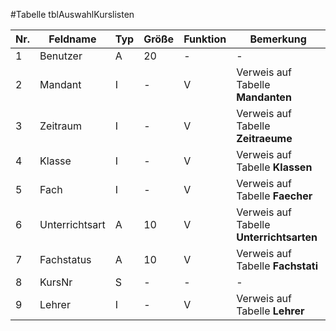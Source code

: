 #Tabelle tblAuswahlKurslisten



Nr.|Feldname|Typ|Größe|Funktion|Bemerkung
---|---|---|---|---|---
1|Benutzer|A|20|-|-
2|Mandant|I|-|V|Verweis auf Tabelle **Mandanten**
3|Zeitraum|I|-|V|Verweis auf Tabelle **Zeitraeume**
4|Klasse|I|-|V|Verweis auf Tabelle **Klassen**
5|Fach|I|-|V|Verweis auf Tabelle **Faecher**
6|Unterrichtsart|A|10|V|Verweis auf Tabelle **Unterrichtsarten**
7|Fachstatus|A|10|V|Verweis auf Tabelle **Fachstati**
8|KursNr|S|-|-|-
9|Lehrer|I|-|V|Verweis auf Tabelle **Lehrer**